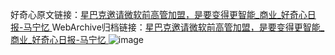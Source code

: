 好奇心原文链接：[星巴克邀请微软前高管加盟，是要变得更智能_商业_好奇心日报-马宁忆 ](https://www.qdaily.com/articles/5572.html)
WebArchive归档链接：[星巴克邀请微软前高管加盟，是要变得更智能_商业_好奇心日报-马宁忆 ](http://web.archive.org/web/20190623165028/https://www.qdaily.com/articles/5572.html)
![image](http://ww3.sinaimg.cn/large/007d5XDply1g3w8ta0hm7j30u02phb29)